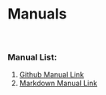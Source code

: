 # Manuals
<br>

### Manual List:
1. [Github Manual Link](https://github.com/jonghy92/Manuals/blob/main/github_manual.md)
2. [Markdown Manual Link](https://github.com/jonghy92/Manuals/blob/main/markdown_manual.md)
